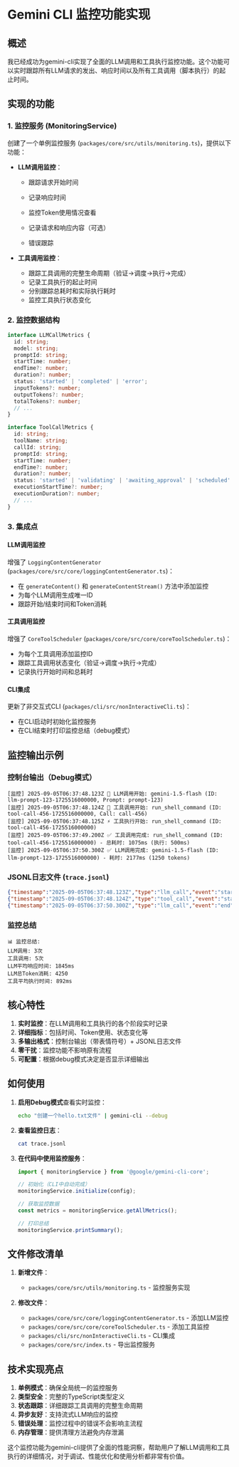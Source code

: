 # Gemini CLI 监控功能实现

## 概述

我已经成功为gemini-cli实现了全面的LLM调用和工具执行监控功能。这个功能可以实时跟踪所有LLM请求的发出、响应时间以及所有工具调用（脚本执行）的起止时间。

## 实现的功能

### 1. 监控服务 (MonitoringService)

创建了一个单例监控服务 (`packages/core/src/utils/monitoring.ts`)，提供以下功能：

- **LLM调用监控**：
  - 跟踪请求开始时间
  - 记录响应时间
  - 监控Token使用情况查看
  
  - 记录请求和响应内容（可选）
  - 错误跟踪

- **工具调用监控**：
  - 跟踪工具调用的完整生命周期（验证→调度→执行→完成）
  - 记录工具执行的起止时间
  - 分别跟踪总耗时和实际执行耗时
  - 监控工具执行状态变化

### 2. 监控数据结构

```typescript
interface LLMCallMetrics {
  id: string;
  model: string;
  promptId: string;
  startTime: number;
  endTime?: number;
  duration?: number;
  status: 'started' | 'completed' | 'error';
  inputTokens?: number;
  outputTokens?: number;
  totalTokens?: number;
  // ...
}

interface ToolCallMetrics {
  id: string;
  toolName: string;
  callId: string;
  promptId: string;
  startTime: number;
  endTime?: number;
  duration?: number;
  status: 'started' | 'validating' | 'awaiting_approval' | 'scheduled' | 'executing' | 'completed' | 'error' | 'cancelled';
  executionStartTime?: number;
  executionDuration?: number;
  // ...
}
```

### 3. 集成点

#### LLM调用监控
增强了 `LoggingContentGenerator` (`packages/core/src/core/loggingContentGenerator.ts`)：
- 在 `generateContent()` 和 `generateContentStream()` 方法中添加监控
- 为每个LLM调用生成唯一ID
- 跟踪开始/结束时间和Token消耗

#### 工具调用监控
增强了 `CoreToolScheduler` (`packages/core/src/core/coreToolScheduler.ts`)：
- 为每个工具调用添加监控ID
- 跟踪工具调用状态变化（验证→调度→执行→完成）
- 记录执行开始时间和总耗时

#### CLI集成
更新了非交互式CLI (`packages/cli/src/nonInteractiveCli.ts`)：
- 在CLI启动时初始化监控服务
- 在CLI结束时打印监控总结（debug模式）

## 监控输出示例

### 控制台输出（Debug模式）
```
[监控] 2025-09-05T06:37:48.123Z 🚀 LLM调用开始: gemini-1.5-flash (ID: llm-prompt-123-1725516000000, Prompt: prompt-123)
[监控] 2025-09-05T06:37:48.124Z 🔧 工具调用开始: run_shell_command (ID: tool-call-456-1725516000000, Call: call-456)
[监控] 2025-09-05T06:37:48.125Z ⚡ 工具执行开始: run_shell_command (ID: tool-call-456-1725516000000)
[监控] 2025-09-05T06:37:49.200Z ✅ 工具调用完成: run_shell_command (ID: tool-call-456-1725516000000) - 总耗时: 1075ms (执行: 500ms)
[监控] 2025-09-05T06:37:50.300Z ✅ LLM调用完成: gemini-1.5-flash (ID: llm-prompt-123-1725516000000) - 耗时: 2177ms (1250 tokens)
```

### JSONL日志文件 (`trace.jsonl`)
```json
{"timestamp":"2025-09-05T06:37:48.123Z","type":"llm_call","event":"start","data":{"id":"llm-prompt-123-1725516000000","model":"gemini-1.5-flash","promptId":"prompt-123","startTime":1725516000000,"status":"started"}}
{"timestamp":"2025-09-05T06:37:48.124Z","type":"tool_call","event":"start","data":{"id":"tool-call-456-1725516000000","toolName":"run_shell_command","callId":"call-456","promptId":"prompt-123","startTime":1725516000000,"status":"started"}}
{"timestamp":"2025-09-05T06:37:50.300Z","type":"llm_call","event":"end","data":{"id":"llm-prompt-123-1725516000000","model":"gemini-1.5-flash","promptId":"prompt-123","startTime":1725516000000,"endTime":1725516002300,"duration":2177,"status":"completed","inputTokens":850,"outputTokens":400,"totalTokens":1250}}
```

### 监控总结
```
📊 监控总结:
LLM调用: 3次
工具调用: 5次
LLM平均响应时间: 1845ms
LLM总Token消耗: 4250
工具平均执行时间: 892ms
```

## 核心特性

1. **实时监控**：在LLM调用和工具执行的各个阶段实时记录
2. **详细指标**：包括时间、Token使用、状态变化等
3. **多输出格式**：控制台输出（带表情符号）+ JSONL日志文件
4. **零干扰**：监控功能不影响原有流程
5. **可配置**：根据debug模式决定是否显示详细输出

## 如何使用

1. **启用Debug模式**查看实时监控：
   ```bash
   echo "创建一个hello.txt文件" | gemini-cli --debug
   ```

2. **查看监控日志**：
   ```bash
   cat trace.jsonl
   ```

3. **在代码中使用监控服务**：
   ```typescript
   import { monitoringService } from '@google/gemini-cli-core';
   
   // 初始化（CLI中自动完成）
   monitoringService.initialize(config);
   
   // 获取监控数据
   const metrics = monitoringService.getAllMetrics();
   
   // 打印总结
   monitoringService.printSummary();
   ```

## 文件修改清单

1. **新增文件**：
   - `packages/core/src/utils/monitoring.ts` - 监控服务实现

2. **修改文件**：
   - `packages/core/src/core/loggingContentGenerator.ts` - 添加LLM监控
   - `packages/core/src/core/coreToolScheduler.ts` - 添加工具监控
   - `packages/cli/src/nonInteractiveCli.ts` - CLI集成
   - `packages/core/src/index.ts` - 导出监控服务

## 技术实现亮点

1. **单例模式**：确保全局统一的监控服务
2. **类型安全**：完整的TypeScript类型定义
3. **状态跟踪**：详细跟踪工具调用的完整生命周期
4. **异步友好**：支持流式LLM响应的监控
5. **错误处理**：监控过程中的错误不会影响主流程
6. **内存管理**：提供清理方法避免内存泄漏

这个监控功能为gemini-cli提供了全面的性能洞察，帮助用户了解LLM调用和工具执行的详细情况，对于调试、性能优化和使用分析都非常有价值。
